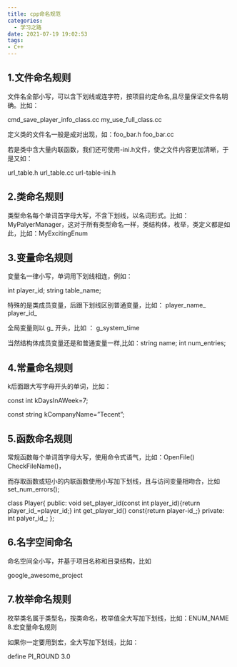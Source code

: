 ```yaml
---
title: cpp命名规范
categories:
  - 学习之路
date: 2021-07-19 19:02:53
tags:
- C++
---
```


## 1.文件命名规则

文件名全部小写，可以含下划线或连字符，按项目约定命名,且尽量保证文件名明确。比如：

cmd_save_player_info_class.cc my_use_full_class.cc

定义类的文件名一般是成对出现，如：foo_bar.h foo_bar.cc

若是类中含大量内联函数，我们还可使用-ini.h文件，使之文件内容更加清晰，于是又如：

url_table.h url_table.cc url-table-ini.h

## 2.类命名规则

类型命名每个单词首字母大写，不含下划线，以名词形式。比如： MyPalyerManager，这对于所有类型命名一样，类结构体，枚举，类定义都是如此，比如：MyExcitingEnum

## 3.变量命名规则

变量名一律小写，单词用下划线相连，例如：

int player_id; string table_name;

特殊的是类成员变量，后跟下划线区别普通变量，比如： player_name_ player_id_

全局变量则以 g_ 开头，比如 ： g_system_time

当然结构体成员变量还是和普通变量一样,比如：string name; int num_entries;

## 4.常量命名规则

k后面跟大写字母开头的单词，比如：

const int kDaysInAWeek=7;

const string kCompanyName=”Tecent”;

## 5.函数命名规则

常规函数每个单词首字母大写，使用命令式语气，比如：OpenFile() CheckFileName()，

而存取函数或短小的内联函数使用小写加下划线，且与访问变量相吻合，比如 set_num_errors();

class Player{
public:
void set_player_id(const int player_id){return player_id_=player_id;}
int get_player_id() const{return player-id_;}
private:
int palyer_id_;
};

## 6.名字空间命名

命名空间全小写，并基于项目名称和目录结构，比如

google_awesome_project

## 7.枚举命名规则

枚举类名属于类型名，按类命名，枚举值全大写加下划线，比如：ENUM_NAME
8.宏变量命名规则

如果你一定要用到宏，全大写加下划线，比如：

define PI_ROUND 3.0